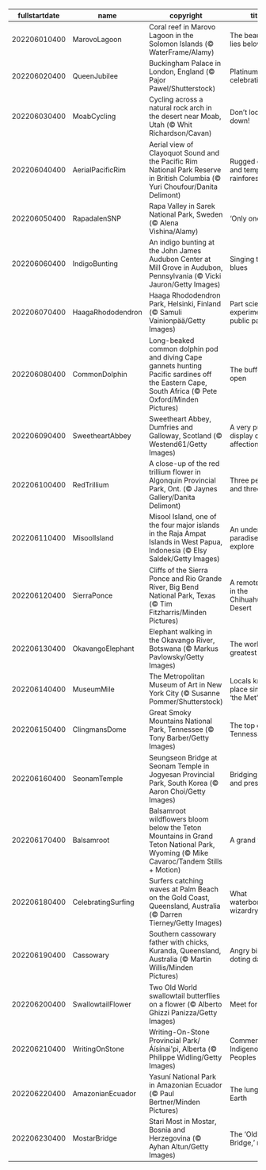 |fullstartdate|name|copyright|title|image|
|--|--|--|--|--|
202206010400|MarovoLagoon|Coral reef in Marovo Lagoon in the Solomon Islands (© WaterFrame/Alamy)|The beauty that lies below|![](/en-CA/2022/06/202206010400MarovoLagoon.jpg)|
202206020400|QueenJubilee|Buckingham Palace in London, England (© Pajor Pawel/Shutterstock)|Platinum Jubilee celebrations|![](/en-CA/2022/06/202206020400QueenJubilee.jpg)|
202206030400|MoabCycling|Cycling across a natural rock arch in the desert near Moab, Utah (© Whit Richardson/Cavan)|Don’t look down!|![](/en-CA/2022/06/202206030400MoabCycling.jpg)|
202206040400|AerialPacificRim|Aerial view of Clayoquot Sound and the Pacific Rim National Park Reserve in British Columbia (© Yuri Choufour/Danita Delimont)|Rugged coasts and temperate rainforests|![](/en-CA/2022/06/202206040400AerialPacificRim.jpg)|
202206050400|RapadalenSNP|Rapa Valley in Sarek National Park, Sweden (© Alena Vishina/Alamy)|‘Only one Earth’|![](/en-CA/2022/06/202206050400RapadalenSNP.jpg)|
202206060400|IndigoBunting|An indigo bunting at the John James Audubon Center at Mill Grove in Audubon, Pennsylvania (© Vicki Jauron/Getty Images)|Singing the blues|![](/en-CA/2022/06/202206060400IndigoBunting.jpg)|
202206070400|HaagaRhododendron|Haaga Rhododendron Park, Helsinki, Finland (© Samuli Vainionpää/Getty Images)|Part science experiment, part public park|![](/en-CA/2022/06/202206070400HaagaRhododendron.jpg)|
202206080400|CommonDolphin|Long-beaked common dolphin pod and diving Cape gannets hunting Pacific sardines off the Eastern Cape, South Africa (© Pete Oxford/Minden Pictures)|The buffet is open|![](/en-CA/2022/06/202206080400CommonDolphin.jpg)|
202206090400|SweetheartAbbey|Sweetheart Abbey, Dumfries and Galloway, Scotland (© Westend61/Getty Images)|A very public display of affection|![](/en-CA/2022/06/202206090400SweetheartAbbey.jpg)|
202206100400|RedTrillium|A close-up of the red trillium flower in Algonquin Provincial Park, Ont. (© Jaynes Gallery/Danita Delimont)|Three petals and three leaves|![](/en-CA/2022/06/202206100400RedTrillium.jpg)|
202206110400|MisoolIsland|Misool Island, one of the four major islands in the Raja Ampat Islands in West Papua, Indonesia (© Elsy Saldek/Getty Images)|An underwater paradise to explore|![](/en-CA/2022/06/202206110400MisoolIsland.jpg)|
202206120400|SierraPonce|Cliffs of the Sierra Ponce and Rio Grande River, Big Bend National Park, Texas (© Tim Fitzharris/Minden Pictures)|A remote oasis in the Chihuahuan Desert|![](/en-CA/2022/06/202206120400SierraPonce.jpg)|
202206130400|OkavangoElephant|Elephant walking in the Okavango River, Botswana (© Markus Pavlowsky/Getty Images)|The world’s greatest oasis?|![](/en-CA/2022/06/202206130400OkavangoElephant.jpg)|
202206140400|MuseumMile|The Metropolitan Museum of Art in New York City (© Susanne Pommer/Shutterstock)|Locals know this place simply as ‘the Met’|![](/en-CA/2022/06/202206140400MuseumMile.jpg)|
202206150400|ClingmansDome|Great Smoky Mountains National Park, Tennessee (© Tony Barber/Getty Images)|The top of Tennessee|![](/en-CA/2022/06/202206150400ClingmansDome.jpg)|
202206160400|SeonamTemple|Seungseon Bridge at Seonam Temple in Jogyesan Provincial Park, South Korea (© Aaron Choi/Getty Images)|Bridging past and present|![](/en-CA/2022/06/202206160400SeonamTemple.jpg)|
202206170400|Balsamroot|Balsamroot wildflowers bloom below the Teton Mountains in Grand Teton National Park, Wyoming (© Mike Cavaroc/Tandem Stills + Motion)|A grand view|![](/en-CA/2022/06/202206170400Balsamroot.jpg)|
202206180400|CelebratingSurfing|Surfers catching waves at Palm Beach on the Gold Coast, Queensland, Australia (© Darren Tierney/Getty Images)|What waterborne wizardry is this?|![](/en-CA/2022/06/202206180400CelebratingSurfing.jpg)|
202206190400|Cassowary|Southern cassowary father with chicks, Kuranda, Queensland, Australia (© Martin Willis/Minden Pictures)|Angry bird, doting dad|![](/en-CA/2022/06/202206190400Cassowary.jpg)|
202206200400|SwallowtailFlower|Two Old World swallowtail butterflies on a flower (© Alberto Ghizzi Panizza/Getty Images)|Meet for lunch?|![](/en-CA/2022/06/202206200400SwallowtailFlower.jpg)|
202206210400|WritingOnStone|Writing-On-Stone Provincial Park/Áísínai'pi, Alberta (© Philippe Widling/Getty Images)|Commemorating Indigenous Peoples|![](/en-CA/2022/06/202206210400WritingOnStone.jpg)|
202206220400|AmazonianEcuador|Yasuní National Park in Amazonian Ecuador (© Paul Bertner/Minden Pictures)|The lungs of Earth|![](/en-CA/2022/06/202206220400AmazonianEcuador.jpg)|
202206230400|MostarBridge|Stari Most in Mostar, Bosnia and Herzegovina (© Ayhan Altun/Getty Images)|The ‘Old Bridge,’ reborn|![](/en-CA/2022/06/202206230400MostarBridge.jpg)|
